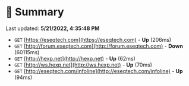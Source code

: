 # 📖 Summary
Last updated: **5/21/2022, 4:35:48 PM**

- `GET` [https://eseqtech.com](https://eseqtech.com) - **Up** (206ms)
- `GET` [http://forum.eseqtech.com](http://forum.eseqtech.com) - **Down** (60115ms)
- `GET` [http://hexp.net](http://hexp.net) - **Up** (62ms)
- `GET` [http://ws.hexp.net](http://ws.hexp.net) - **Up** (70ms)
- `GET` [http://eseqtech.com/infoline](http://eseqtech.com/infoline) - **Up** (94ms)
